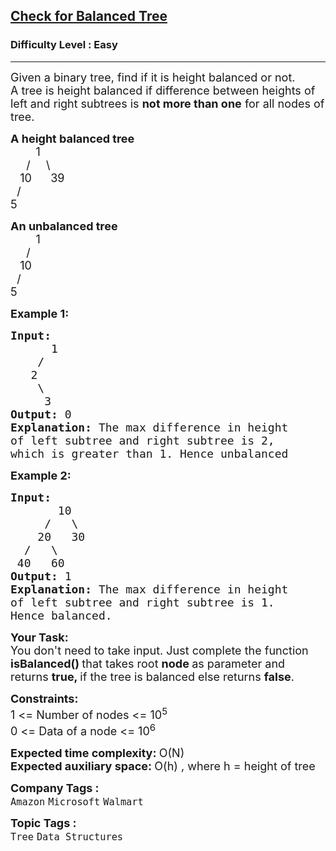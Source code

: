 <h2><a href="https://practice.geeksforgeeks.org/problems/check-for-balanced-tree/1?page=2&category[]=Tree&sortBy=difficulty">Check for Balanced Tree</a></h2><h3>Difficulty Level : Easy</h3><hr><div class="problems_problem_content__Xm_eO"><p><span style="font-size:18px">Given a binary tree, find if it is height balanced or not.&nbsp;<br>
A tree is height balanced if difference between heights of left and right subtrees is <strong>not more than one</strong> for all nodes of tree.&nbsp;</span></p>

<p><span style="font-size:18px"><strong>A height balanced tree</strong><br>
&nbsp; &nbsp; &nbsp; &nbsp; 1<br>
&nbsp; &nbsp;&nbsp; /&nbsp;&nbsp;&nbsp;&nbsp; \<br>
&nbsp;&nbsp; 10&nbsp;&nbsp;&nbsp;&nbsp;&nbsp; 39<br>
&nbsp; /<br>
5</span></p>

<p><span style="font-size:18px"><strong>An unbalanced tree</strong><br>
&nbsp; &nbsp; &nbsp; &nbsp; 1<br>
&nbsp; &nbsp;&nbsp; /&nbsp;&nbsp;&nbsp;&nbsp;<br>
&nbsp;&nbsp; 10&nbsp;&nbsp;&nbsp;<br>
&nbsp; /<br>
5</span></p>

<p><span style="font-size:18px"><strong>Example 1:</strong></span></p>

<pre><span style="font-size:18px"><strong>Input:
</strong>&nbsp;&nbsp;&nbsp;&nbsp;&nbsp; 1
 &nbsp;&nbsp;&nbsp;/
&nbsp;&nbsp; 2
 &nbsp; &nbsp;\
 &nbsp; &nbsp; 3&nbsp;
<strong>Output: </strong>0<strong>
Explanation: </strong>The max difference in height
of left subtree and right subtree is 2,
which is greater than 1. Hence unbalanced</span>
</pre>

<p><span style="font-size:18px"><strong>Example 2:</strong></span></p>

<pre><span style="font-size:18px"><strong>Input:
</strong>&nbsp;&nbsp;&nbsp;&nbsp;&nbsp;&nbsp;&nbsp;10
 &nbsp;&nbsp;&nbsp;&nbsp;/&nbsp;&nbsp; \
 &nbsp;&nbsp;&nbsp;20&nbsp;&nbsp; 30 
&nbsp;&nbsp;/&nbsp;&nbsp; \
 40&nbsp;&nbsp; 60
<strong>Output:</strong> 1<strong>
Explanation: </strong>The max difference in height
of left subtree and right subtree is 1.
Hence balanced.<strong> </strong></span>
</pre>

<p><strong><span style="font-size:18px">Your Task:</span></strong><br>
<span style="font-size:18px">You don't need to take input. Just complete the function<strong> isBalanced() </strong>that takes root <strong>node </strong>as parameter and returns <strong>true, </strong>if the tree is balanced else returns <strong>false</strong>.</span></p>

<p><span style="font-size:18px"><strong>Constraints:</strong><br>
1 &lt;= Number of nodes &lt;= 10<sup>5</sup><br>
0 &lt;= Data of a node &lt;= 10<sup>6</sup></span></p>

<p><span style="font-size:18px"><strong>Expected time complexity:&nbsp;</strong>O(N)</span><br>
<span style="font-size:18px"><strong>Expected auxiliary space:&nbsp;</strong>O(h) , where h = height of tree</span></p>
</div><p><span style=font-size:18px><strong>Company Tags : </strong><br><code>Amazon</code>&nbsp;<code>Microsoft</code>&nbsp;<code>Walmart</code>&nbsp;<br><p><span style=font-size:18px><strong>Topic Tags : </strong><br><code>Tree</code>&nbsp;<code>Data Structures</code>&nbsp;